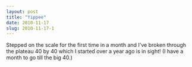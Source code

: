 ```yaml
---
layout: post
title: "Yippee"
date: 2010-11-17
slug: 2010-11-17-1
---
```


Stepped on the scale for the first time in a month and I&apos;ve broken through the plateau  40 by 40 which I started over a year ago is in sight! (I have a month to go till the big 40.)

<br />
